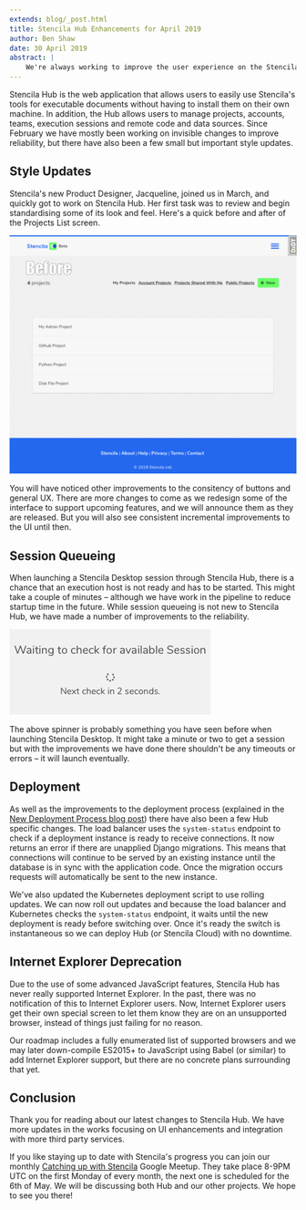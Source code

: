 ```yaml
---
extends: blog/_post.html
title: Stencila Hub Enhancements for April 2019
author: Ben Shaw
date: 30 April 2019
abstract: |
    We're always working to improve the user experience on the Stencila Hub, with enhancements and new features driven by user engagement. The April 2019 update contains fixes to reliabilty and tweaked styles.
---
```


Stencila Hub is the web application that allows users to easily use Stencila's tools for executable documents without having to install them on their own machine. In addition, the Hub allows users to manage projects, accounts, teams, execution sessions and remote code and data sources. Since February we have mostly been working on invisible changes to improve reliability, but there have also been a few small but important style updates.


## Style Updates

Stencila's new Product Designer, Jacqueline, joined us in March, and quickly got to work on Stencila Hub. Her first task was to review and begin standardising some of its look and feel. Here's a quick before and after of the Projects List screen.

![Before after Projects List](before-after.gif)

You will have noticed other improvements to the consitency of buttons and general UX. There are more changes to come as we redesign some of the interface to support upcoming features, and we will announce them as they are released. But you will also see consistent incremental improvements to the UI until then.

## Session Queueing

When launching a Stencila Desktop session through Stencila Hub, there is a chance that an execution host is not ready and has to be started. This might take a couple of minutes – although we have work in the pipeline to reduce startup time in the future. While session queueing is not new to Stencila Hub, we have made a number of improvements to the reliability.

![Waiting for session](waiting-spinner.png)


The above spinner is probably something you have seen before when launching Stencila Desktop. It might take a minute or two to get a session but with the improvements we have done there shouldn't be any timeouts or errors – it will launch eventually.

## Deployment

As well as the improvements to the deployment process (explained in the [New Deployment Process blog post](/blog/2019-04-17-consistent-versioning-deployment-django-express/)) there have also been a few Hub specific changes. The load balancer uses the `system-status` endpoint to check if a deployment instance is ready to receive connections. It now returns an error if there are unapplied Django migrations. This means that connections will continue to be served by an existing instance until the database is in sync with the application code. Once the migration occurs requests will automatically be sent to the new instance.

We've also updated the Kubernetes deployment script to use rolling updates. We can now roll out updates and because the load balancer and Kubernetes checks the `system-status` endpoint, it waits until the new deployment is ready before switching over. Once it's ready the switch is instantaneous so we can deploy Hub (or Stencila Cloud) with no downtime.

## Internet Explorer Deprecation

Due to the use of some advanced JavaScript features, Stencila Hub has never really supported Internet Explorer. In the past, there was no notification of this to Internet Explorer users. Now, Internet Explorer users get their own special screen to let them know they are on an unsupported browser, instead of things just failing for no reason.

Our roadmap includes a fully enumerated list of supported browsers and we may later down-compile ES2015+ to JavaScript using Babel (or similar) to add Internet Explorer support, but there are no concrete plans surrounding that yet.

## Conclusion

Thank you for reading about our latest changes to Stencila Hub. We have more updates in the works focusing on UI enhancements and integration with more third party services.

If you like staying up to date with Stencila's progress you can join our monthly [Catching up with Stencila](meet.google.com/tpe-pgxz-oao) Google Meetup. They take place 8-9PM UTC on the first Monday of every month, the next one is scheduled for the 6th of May. We will be discussing both Hub and our other projects. We hope to see you there!
